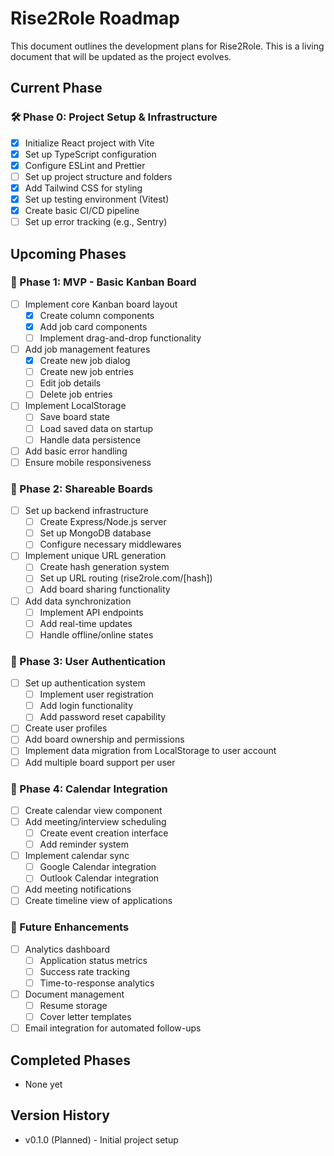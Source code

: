 # Rise2Role Roadmap

This document outlines the development plans for Rise2Role. This is a living document that will be updated as the project evolves.

## Current Phase

### 🛠️ Phase 0: Project Setup & Infrastructure

- [x] Initialize React project with Vite
- [x] Set up TypeScript configuration
- [x] Configure ESLint and Prettier
- [ ] Set up project structure and folders
- [x] Add Tailwind CSS for styling
- [x] Set up testing environment (Vitest)
- [x] Create basic CI/CD pipeline
- [ ] Set up error tracking (e.g., Sentry)

## Upcoming Phases

### 🚀 Phase 1: MVP - Basic Kanban Board

- [ ] Implement core Kanban board layout
  - [x] Create column components
  - [x] Add job card components
  - [ ] Implement drag-and-drop functionality
- [ ] Add job management features
  - [x] Create new job dialog
  - [ ] Create new job entries
  - [ ] Edit job details
  - [ ] Delete job entries
- [ ] Implement LocalStorage
  - [ ] Save board state
  - [ ] Load saved data on startup
  - [ ] Handle data persistence
- [ ] Add basic error handling
- [ ] Ensure mobile responsiveness

### 🔗 Phase 2: Shareable Boards

- [ ] Set up backend infrastructure
  - [ ] Create Express/Node.js server
  - [ ] Set up MongoDB database
  - [ ] Configure necessary middlewares
- [ ] Implement unique URL generation
  - [ ] Create hash generation system
  - [ ] Set up URL routing (rise2role.com/[hash])
  - [ ] Add board sharing functionality
- [ ] Add data synchronization
  - [ ] Implement API endpoints
  - [ ] Add real-time updates
  - [ ] Handle offline/online states

### 👤 Phase 3: User Authentication

- [ ] Set up authentication system
  - [ ] Implement user registration
  - [ ] Add login functionality
  - [ ] Add password reset capability
- [ ] Create user profiles
- [ ] Add board ownership and permissions
- [ ] Implement data migration from LocalStorage to user account
- [ ] Add multiple board support per user

### 📅 Phase 4: Calendar Integration

- [ ] Create calendar view component
- [ ] Add meeting/interview scheduling
  - [ ] Create event creation interface
  - [ ] Add reminder system
- [ ] Implement calendar sync
  - [ ] Google Calendar integration
  - [ ] Outlook Calendar integration
- [ ] Add meeting notifications
- [ ] Create timeline view of applications

### 🎯 Future Enhancements

- [ ] Analytics dashboard
  - [ ] Application status metrics
  - [ ] Success rate tracking
  - [ ] Time-to-response analytics
- [ ] Document management
  - [ ] Resume storage
  - [ ] Cover letter templates
- [ ] Email integration for automated follow-ups

## Completed Phases

- None yet

## Version History

- v0.1.0 (Planned) - Initial project setup
